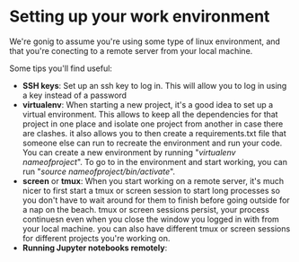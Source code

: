 # Setting up your work environment
We're gonig to assume you're using some type of linux environment, and that you're conecting to a remote server from your local machine.

Some tips you'll find useful:
* **SSH keys**: Set up an ssh key to log in. This will allow you to log in using a key instead of a password
* **virtualenv**: When starting a new project, it's a good idea to set up a virtual environment. This allows to keep all the dependencies 
for that project in one place and isolate one project from another in case there are clashes. it also allows you to then create a requirements.txt
file that someone else can run to recreate the environment and run your code. You can create a new environment by 
running "_virtualenv nameofproject_". To go to in the environment and start working, you can run "_source nameofproject/bin/activate_".
* **screen** or **tmux**: When you start working on a remote server, it's much nicer to first start a tmux or screen session to start long processes so you don't have to wait around for them to
finish before going outside for a nap on the beach. tmux or screen sessions persist, your process continuesn even when you close 
the window you logged in with from your local machine. you can also have different tmux or screen sessions for different projects you're working on.
* **Running Jupyter notebooks remotely**:


